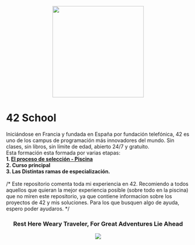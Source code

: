 <div align= "center">
<img src= "https://user-images.githubusercontent.com/114681445/205617171-5d99fa21-0aaa-4e60-91d4-466248237c62.gif" width = "250px">
 </div>
 
 # 42 School
 
Iniciándose en Francia y fundada en España por fundación telefónica, 42 es uno de los campus de programación más innovadores del mundo. Sin clases, sin libros, sin límite de edad, abierto 24/7 y gratuito.
<br>
Esta formación esta formada por varias etapas: 
<br>
**1. [El proceso de selección - Piscina](https://github.com/destrada-s/42_School_Todo/tree/main/42piscine)**
<br>
**2. Curso principal**
<br>
**3. Las Distintas ramas de especialización.**
<br>
<br>
/*
Este repositorio comenta toda mi experiencia en 42. Recomiendo a todos aquellos que quieran la mejor experiencia posible (sobre todo en la piscina) que no miren este repositorio, ya que contiene informacion sobre los proyectos de 42 y mis soluciones.
Para los que busquen algo de ayuda, espero poder ayudaros. 
*/
<br>

<h3 align ="center">Rest Here Weary Traveler, For Great Adventures Lie Ahead </h3>
<div align= "center">
<img src= "https://user-images.githubusercontent.com/114681445/205616601-6dc2dd84-c02a-4a8c-8186-b26f759439e1.gif">
 </div>

